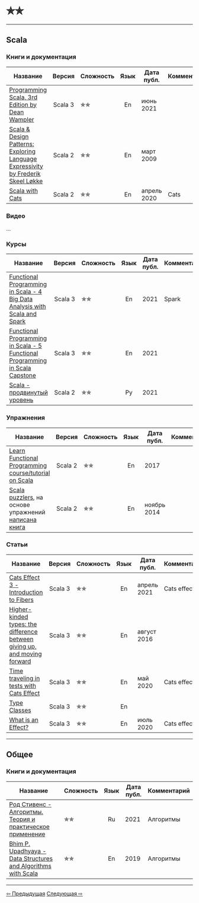 # &#10031;&#10031;

--- 

## Scala

### Книги и документация

| Название                                                                                                                                                  |  Версия  | Сложность         | Язык | Дата публ.  | Комментарий |
|-----------------------------------------------------------------------------------------------------------------------------------------------------------|:--------:|-------------------|:----:|-------------|-------------|
| [Programming Scala, 3rd Edition by Dean Wampler](https://deanwampler.github.io/books/programmingscala.html)                                               | Scala 3  | &#10031;&#10031;  |  En  | июнь 2021   |             |
| [Scala & Design Patterns: Exploring Language Expressivity by Frederik Skeel Løkke](https://www.scala-lang.org/old/sites/default/files/FrederikThesis.pdf) | Scala 2  | &#10031;&#10031;  |  En  | март 2009   |             |
| [Scala with Cats](https://www.scalawithcats.com/)                                                                                                         | Scala 2  | &#10031;&#10031;  |  En  | апрель 2020 | Cats        |

### Видео

...

### Курсы

| Название                                                                                                                          |  Версия  | Сложность        | Язык | Дата публ. | Комментарий |
|-----------------------------------------------------------------------------------------------------------------------------------|:--------:|------------------|:----:|------------|-------------|
| [Functional Programming in Scala - 4 Big Data Analysis with Scala and Spark](https://www.coursera.org/learn/scala-spark-big-data) | Scala 3  | &#10031;&#10031; |  En  | 2021       | Spark       |
| [Functional Programming in Scala - 5 Functional Programming in Scala Capstone](https://www.coursera.org/learn/scala-capstone)     | Scala 3  | &#10031;&#10031; |  En  | 2021       |             |
| [Scala - продвинутый уровень](https://stepik.org/course/92864/promo)                                                              | Scala 2  | &#10031;&#10031; |  Ру  | 2021       |             |

### Упражнения

| Название                                                                                                                                  |  Версия  | Сложность         | Язык | Дата публ.  | Комментарий |
|-------------------------------------------------------------------------------------------------------------------------------------------|:--------:|-------------------|:----:|-------------|-------------|
| [Learn Functional Programming course/tutorial on Scala](https://github.com/dehun/learn-fp)                                                | Scala 2  | &#10031;&#10031;  |  En  | 2017        |             |
| [Scala puzzlers](https://scalapuzzlers.com/index.html), на основе упражнений [написана книга](https://www.artima.com/shop/scala_puzzlers) | Scala 2  | &#10031;&#10031;  |  En  | ноябрь 2014 |             |

### Статьи

| Название                                                                                                                                    | Версия  | Сложность        | Язык | Дата публ.  | Комментарий |
|---------------------------------------------------------------------------------------------------------------------------------------------|:-------:|------------------|:----:|-------------|-------------|
| [Cats Effect 3 - Introduction to Fibers](https://blog.rockthejvm.com/cats-effect-fibers/)                                                   | Scala 3 | &#10031;&#10031; |  En  | апрель 2021 | Cats effect |
| [Higher-kinded types: the difference between giving up, and moving forward](https://typelevel.org/blog/2016/08/21/hkts-moving-forward.html) | Scala 3 | &#10031;&#10031; |  En  | август 2016 |             |
| [Time traveling in tests with Cats Effect](https://blog.softwaremill.com/time-traveling-in-tests-with-cats-effect-b22084f6a89)              | Scala 3 | &#10031;&#10031; |  En  | май 2020    | Cats effect |
| [Type Classes](https://typelevel.org/cats/typeclasses.html)                                                                                 | Scala 3 | &#10031;&#10031; |  En  |             |             |
| [What is an Effect?](https://www.inner-product.com/posts/what-is-an-effect/)                                                                | Scala 3 | &#10031;&#10031; |  En  | июль 2020   | Cats effect |

--- 

## Общее

### Книги и документация

| Название                                                                                                                                               | Сложность        | Язык | Дата публ. | Комментарий |
|--------------------------------------------------------------------------------------------------------------------------------------------------------|------------------|:----:|------------|-------------|
| [Род Стивенс - Алгоритмы. Теория и практическое применение](https://eksmo.ru/book/algoritmy-teoriya-i-prakticheskoe-primenenie-2-e-izdanie-ITD1210854) | &#10031;&#10031; |  Ru  | 2021       |  Алгоритмы  |
| [Bhim P. Upadhyaya - Data Structures and Algorithms with Scala](https://link.springer.com/book/10.1007/978-3-030-12561-5)                              | &#10031;&#10031; |  En  | 2019       |  Алгоритмы  |

---

<div>
    <a href="one_star">&#8678; Предыдущая</a>
    <a href="three_stars">Следующая &#8680;</a>
</div>
